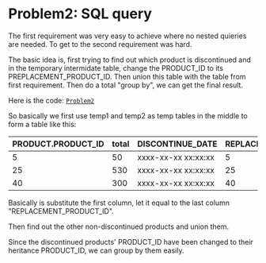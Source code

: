 Problem2: SQL query
========

The first requirement was very easy to achieve where no nested quieries are needed.
To get to the second requirement was hard.

The basic idea is, first trying to find out which product is discontinued and in the temporary intermidate table, change the PRODUCT_ID to its PREPLACEMENT_PRODUCT_ID. Then union this table with the table from first requirement. Then do a total "group by", we can get the final result.

Here is the code: [```Problem2```](https://github.com/southpenguin/SHouse/blob/master/Problem2/Problem2.sql)

So basically we first use temp1 and temp2 as temp tables in the middle to form a table like this:

| PRODUCT.PRODUCT_ID  | total | DISCONTINUE_DATE    | REPLACEMENT_PRODUCT_ID |
| ------------------- | ----- | ------------------- | ---------------------- |
|           5         |   50  | xxxx-xx-xx xx:xx:xx |            5           |
|          25         |  530  | xxxx-xx-xx xx:xx:xx |           25           |
|          40         |  300  | xxxx-xx-xx xx:xx:xx |           40           |

Basically is substitute the first column, let it equal to the last column "REPLACEMENT_PRODUCT_ID".

Then find out the other non-discontinued products and union them.

Since the discontinued products' PRODUCT_ID have been changed to their heritance PRODUCT_ID, we can group by them easily.
